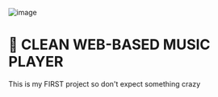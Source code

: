 
![image](https://github.com/user-attachments/assets/e238b443-c699-48fd-9774-6b5b982b8418)

# 🎵 CLEAN WEB-BASED MUSIC PLAYER

This is my FIRST project so don't expect something crazy
